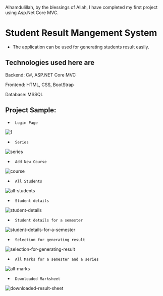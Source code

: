 Alhamdulillah, by the blessings of Allah, I have completed my first project using Asp.Net Core MVC.


# Student Result Mangement System
- The application can be used for generating students result easily.


Technologies used here are
---------------------------

Backend: C#, ASP.NET Core MVC

Frontend: HTML, CSS, BootStrap

Database: MSSQL 



Project Sample:
-------------

*      Login Page  
![1](https://github.com/user-attachments/assets/8eb24a40-8790-466d-b80c-113648c7ee16)


*      Series 
![series](https://github.com/user-attachments/assets/20c82db0-c580-4b45-b15c-10e938733f26)


*      Add New Course
![course](https://github.com/user-attachments/assets/8429b5aa-52d8-447e-a2dd-f7d6edd39371)


*      All Students 
![all-students](https://github.com/user-attachments/assets/e6d814e3-ba7d-43d3-88f4-029c1f2950ea)

*      Student details
![student-details](https://github.com/user-attachments/assets/0af36f6c-c705-420a-8405-8dc7f3f33bee)

*      Student details for a semester
![student-details-for-a-semester](https://github.com/user-attachments/assets/65b4aefd-3445-46bb-a6ac-273a8481e893)

*      Selection for generating result
![selection-for-generating-result](https://github.com/user-attachments/assets/90a1de41-aa26-41e7-95e4-11999a2567df)

*      All Marks for a semester and a series
![all-marks](https://github.com/user-attachments/assets/d114ffca-ff1e-483e-b8f9-01bfc70ef459)

*      Downloaded Marksheet 
![downloaded-result-sheet](https://github.com/user-attachments/assets/eb4126bc-33d4-448c-b42e-a63eb8027ada)




